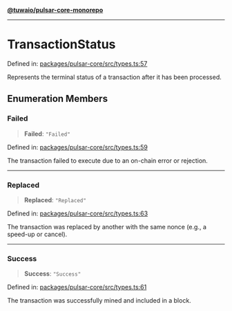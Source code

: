 [**@tuwaio/pulsar-core-monorepo**](../../../README.md)

***

# TransactionStatus

Defined in: [packages/pulsar-core/src/types.ts:57](https://github.com/TuwaIO/pulsar-core/blob/bf6927ad9548f321243c3ca0256852e2339389ae/packages/pulsar-core/src/types.ts#L57)

Represents the terminal status of a transaction after it has been processed.

## Enumeration Members

### Failed

> **Failed**: `"Failed"`

Defined in: [packages/pulsar-core/src/types.ts:59](https://github.com/TuwaIO/pulsar-core/blob/bf6927ad9548f321243c3ca0256852e2339389ae/packages/pulsar-core/src/types.ts#L59)

The transaction failed to execute due to an on-chain error or rejection.

***

### Replaced

> **Replaced**: `"Replaced"`

Defined in: [packages/pulsar-core/src/types.ts:63](https://github.com/TuwaIO/pulsar-core/blob/bf6927ad9548f321243c3ca0256852e2339389ae/packages/pulsar-core/src/types.ts#L63)

The transaction was replaced by another with the same nonce (e.g., a speed-up or cancel).

***

### Success

> **Success**: `"Success"`

Defined in: [packages/pulsar-core/src/types.ts:61](https://github.com/TuwaIO/pulsar-core/blob/bf6927ad9548f321243c3ca0256852e2339389ae/packages/pulsar-core/src/types.ts#L61)

The transaction was successfully mined and included in a block.

